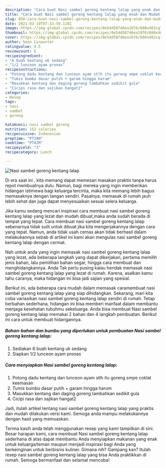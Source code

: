 ```yaml
---
description: "Cara buat Nasi sambel goreng kentang lalap yang enak dan Mudah Dibuat"
title: "Cara buat Nasi sambel goreng kentang lalap yang enak dan Mudah Dibuat"
slug: 856-cara-buat-nasi-sambel-goreng-kentang-lalap-yang-enak-dan-mudah-dibuat
date: 2021-03-10T07:33:59.110Z
image: https://img-global.cpcdn.com/recipes/0e54d58746ea1076/680x482cq70/nasi-sambel-goreng-kentang-lalap-foto-resep-utama.jpg
thumbnail: https://img-global.cpcdn.com/recipes/0e54d58746ea1076/680x482cq70/nasi-sambel-goreng-kentang-lalap-foto-resep-utama.jpg
cover: https://img-global.cpcdn.com/recipes/0e54d58746ea1076/680x482cq70/nasi-sambel-goreng-kentang-lalap-foto-resep-utama.jpg
author: Sean Carpenter
ratingvalue: 4.5
reviewcount: 6
recipeingredient:
- "6 buah kentang uk sedang"
- "1/2 lunceon ayam pronas"
recipeinstructions:
- "Potong dadu kentang dan lunceon ayam stlh itu goreng smpe coklat keemasan"
- "Tumis bumbu dasar putih + garam hingga harum"
- "Masukkan kentang dan daging goreng tambahkan sedikit gula"
- "Cicipi rasa dan sajikan hangat2"
categories:
- Resep
tags:
- nasi
- sambel
- goreng

katakunci: nasi sambel goreng 
nutrition: 152 calories
recipecuisine: Indonesian
preptime: "PT28M"
cooktime: "PT42M"
recipeyield: "3"
recipecategory: Lunch

---
```



![Nasi sambel goreng kentang lalap](https://img-global.cpcdn.com/recipes/0e54d58746ea1076/680x482cq70/nasi-sambel-goreng-kentang-lalap-foto-resep-utama.jpg)

Di era  saat ini , kita memang dapat memesan masakan praktis tanpa harus repot membuatnya dulu. Namun, bagi mereka yang ingin memberikan hidangan istimewa bagi keluarga tercinta, maka kita memang lebih bagus memasaknya dengan tangan sendiri. Pasalnya, memasak di rumah jauh lebih sehat dan juga dapat menyesuaikan sesuai selera keluarga.

Jika kamu sedang mencari inspirasi cara membuat nasi sambel goreng kentang lalap yang lezat dan mudah dibuat,maka anda sudah berada di tempat yang tepat. Cara membuat nasi sambel goreng kentang lalap  sebenarnya tidak sulit untuk dibuat jika kita mengerjakannya dengan cara yang tepat. Namun, anda tidak usah cemas akan tidak berhasil dalam melakukannya 
sebab di artikel ini kami akan mengulas nasi sambel goreng kentang lalap dengan cermat.  



Nah untuk anda yang ingin memasak nasi sambel goreng kentang lalap yang lezat, ada beberapa langkah yang dapat dikerjakan, pertama memilih jenis bahan, lalu pemilihan bahan segar, hingga cara membuat dan menghidangkannya. Anda Tak perlu pusing kalau hendak memasak nasi sambel goreng kentang lalap yang lezat di rumah. Karena, asalkan kamu  tahu caranya, maka hidangan ini bisa jadi sajian yang spesial.

Berikut ini, ada beberapa cara mudah dalam memasak caramembuat nasi sambel goreng kentang lalap yang siap dihidangkan. Sekarang, mari kita coba variasikan nasi sambel goreng kentang lalap sendiri di rumah. Tetap berbahan sederhana, hidangan ini bisa memberi manfaat dalam membantu menjaga kesehatan tubuhmu sekeluarga. Anda bisa membuat Nasi sambel goreng kentang lalap memakai 2 bahan dan 4 langkah pembuatan. Berikut ini cara untuk membuat hidangannya.

<!--inarticleads1-->

##### Bahan-bahan dan bumbu yang diperlukan untuk pembuatan Nasi sambel goreng kentang lalap:

1. Sediakan 6 buah kentang uk sedang
1. Siapkan 1/2 lunceon ayam pronas




<!--inarticleads2-->

##### Cara menyiapkan Nasi sambel goreng kentang lalap:

1. Potong dadu kentang dan lunceon ayam stlh itu goreng smpe coklat keemasan
1. Tumis bumbu dasar putih + garam hingga harum
1. Masukkan kentang dan daging goreng tambahkan sedikit gula
1. Cicipi rasa dan sajikan hangat2




Jadi, itulah artikel tentang  nasi sambel goreng kentang lalap  yang praktis dan mudah dilakukan versi kami. Semoga anda mampu melakukannya dengan hasil yang memuaskan. 

Terima kasih anda telah menggunakan resep yang kami tampilkan di sini. Besar harapan kami, cara membuat  Nasi sambel goreng kentang lalap sederhana di atas dapat membantu Anda menyiapkan makanan yang enak untuk keluarga/teman maupun menjadi inspirasi bagi Anda yang berkeinginan untuk berbisnis kuliner. Gimana nih? Gampang kan? Itulah resep nasi sambel goreng kentang lalap yang bisa Anda praktikkan di rumah. Semoga bermanfaat dan selamat mencoba!

